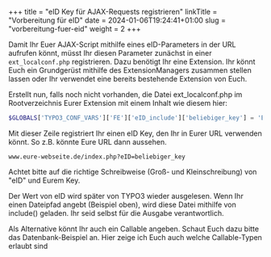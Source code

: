 +++
title = "eID Key für AJAX-Requests registrieren"
linkTitle = "Vorbereitung für eID"
date = 2024-01-06T19:24:41+01:00
slug = "vorbereitung-fuer-eid"
weight = 2
+++

Damit Ihr Euer AJAX-Script mithilfe eines eID-Parameters in der URL aufrufen könnt, müsst
Ihr diesen Parameter zunächst in einer `ext_localconf.php` registrieren. Dazu benötigt Ihr
eine Extension. Ihr könnt Euch ein Grundgerüst mithilfe des ExtensionManagers zusammen 
stellen lassen oder Ihr verwendet eine bereits bestehende Extension von Euch.

Erstellt nun, falls noch nicht vorhanden, die Datei ext_localconf.php im Rootverzeichnis 
Eurer Extension mit einem Inhalt wie diesem hier:

```php
$GLOBALS['TYPO3_CONF_VARS']['FE']['eID_include']['beliebiger_key'] = 'EXT:extension_key/Classes/Ajax/EurePhpDatei.php';
```

Mit dieser Zeile registriert Ihr einen eID Key, den Ihr in Eurer URL verwenden könnt.
So z.B. könnte Eure URL dann aussehen.

`www.eure-webseite.de/index.php?eID=beliebiger_key`

Achtet bitte auf die richtige Schreibweise (Groß- und Kleinschreibung) von "eID" und
Eurem Key.

Der Wert von eID wird später von TYPO3 wieder ausgelesen. Wenn Ihr einen Dateipfad 
angebt (Beispiel oben), wird diese Datei mithilfe von include() geladen. Ihr seid selbst
für die Ausgabe verantwortlich.

Als Alternative könnt Ihr auch ein Callable angeben. Schaut Euch dazu bitte das
Datenbank-Beispiel an. Hier zeige ich Euch auch welche Callable-Typen erlaubt sind
